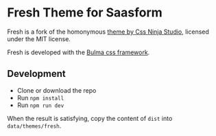 # Fresh Theme for Saasform

Fresh is a fork of the homonymous [theme by Css Ninja Studio](https://github.com/cssninjaStudio/fresh), licensed under the MIT license.

Fresh is developed with the [Bulma css framework](https://bulma.io).

## Development

* Clone or download the repo
* Run `npm install`
* Run `npm run dev`

When the result is satisfying, copy the content of `dist` into `data/themes/fresh`.
